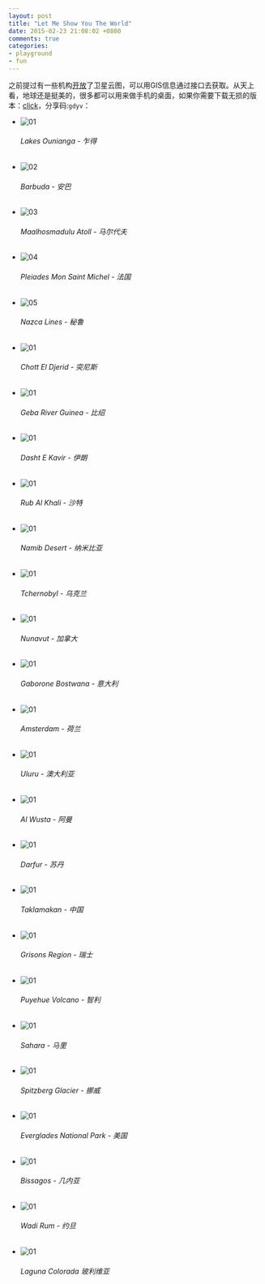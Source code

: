 ```yaml
---
layout: post
title: "Let Me Show You The World"
date: 2015-02-23 21:08:02 +0800
comments: true
categories:
- playground
- fun
---
```


之前提过有一些机构[开放](http://www.ppgis.net/imagery.htm)了卫星云图，可以用GIS信息通过接口去获取。从天上看，地球还是挺美的，很多都可以用来做手机的桌面，如果你需要下载无损的版本：[click](http://pan.baidu.com/s/1sjuiOqx)，分享码:`gdyv`：

<link rel="stylesheet" type="text/css" href="/downloads/static/css/elasticstack_slider.css" />

<div class="slider-container">
    <ul id="elasticstack" class="elasticstack">
        <li><img src="/downloads/images/2015_02/satellite_images/r19961_39_2013.jpg" alt="01"/><h6>Lakes Ounianga - 乍得</h6></li>
        <li><img src="/downloads/images/2015_02/satellite_images/r1460_39_2006.jpg" alt="02"/><h6>Barbuda - 安巴</h6></li>
        <li><img src="/downloads/images/2015_02/satellite_images/r1585_39_2000.jpg" alt="03"/><h6>Maalhosmadulu Atoll - 马尔代夫</h6></li>
        <li><img src="/downloads/images/2015_02/satellite_images/r4937_39_2012.jpg" alt="04"/><h6>Pleiades Mon Saint Michel - 法国</h6></li>
        <li><img src="/downloads/images/2015_02/satellite_images/r870_39_2002.jpg" alt="05"/><h6>Nazca Lines - 秘鲁</h6></li>
        <li><img src="/downloads/images/2015_02/satellite_images/r950_39_2005.jpg" alt="01"/><h6>Chott El Djerid - 突尼斯</h6></li>
        <li><img src="/downloads/images/2015_02/satellite_images/r1315_39_2002.jpg" alt="01"/><h6>Geba River Guinea - 比绍</h6></li>
        <li><img src="/downloads/images/2015_02/satellite_images/r1385_39_2006.jpg" alt="01"/><h6>Dasht E Kavir - 伊朗</h6></li>
        <li><img src="/downloads/images/2015_02/satellite_images/r1570_39_1995.jpg" alt="01"/><h6>Rub Al Khali - 沙特</h6></li>
        <li><img src="/downloads/images/2015_02/satellite_images/r1560_39_2000.jpg" alt="01"/><h6>Namib Desert - 纳米比亚</h6></li>
        <li><img src="/downloads/images/2015_02/satellite_images/r1650_39_1986.jpg" alt="01"/><h6>Tchernobyl - 乌克兰</h6></li>
        <li><img src="/downloads/images/2015_02/satellite_images/r1675_39_2007.jpg" alt="01"/><h6>Nunavut - 加拿大</h6></li>
        <li><img src="/downloads/images/2015_02/satellite_images/r16692_39_2012.jpg" alt="01"/><h6>Gaborone Bostwana - 意大利</h6></li>
        <li><img src="/downloads/images/2015_02/satellite_images/r495_39_2002.jpg" alt="01"/><h6>Amsterdam - 荷兰</h6></li>
        <li><img src="/downloads/images/2015_02/satellite_images/r16680_39_2012.jpg" alt="01"/><h6>Uluru - 澳大利亚</h6></li>
        <li><img src="/downloads/images/2015_02/satellite_images/r1140_39_2007.jpg" alt="01"/><h6>Al Wusta - 阿曼</h6></li>
        <li><img src="/downloads/images/2015_02/satellite_images/r1080_39_2006.jpg" alt="01"/><h6>Darfur - 苏丹</h6></li>
        <li><img src="/downloads/images/2015_02/satellite_images/r920_39_2004.jpg" alt="01"/><h6>Taklamakan - 中国</h6></li>
        <li><img src="/downloads/images/2015_02/satellite_images/r1580_39_2004.jpg" alt="01"/><h6>Grisons Region - 瑞士</h6></li>
        <li><img src="/downloads/images/2015_02/satellite_images/r1660_39_2011.jpg" alt="01"/><h6>Puyehue Volcano - 智利</h6></li>
        <li><img src="/downloads/images/2015_02/satellite_images/r1530_39_1999.jpg" alt="01"/><h6>Sahara - 马里</h6></li>
        <li><img src="/downloads/images/2015_02/satellite_images/r34229_39_2013.jpg" alt="01"/><h6>Spitzberg Glacier - 挪威</h6></li>
        <li><img src="/downloads/images/2015_02/satellite_images/r825_39_2006.jpg" alt="01"/><h6>Everglades National Park - 美国</h6></li>
        <li><img src="/downloads/images/2015_02/satellite_images/r20048_39_2013.jpg" alt="01"/><h6>Bissagos - 几内亚</h6></li>
        <li><img src="/downloads/images/2015_02/satellite_images/r1400_39_2003.jpg" alt="01"/><h6>Wadi Rum - 约旦</h6></li>
        <li><img src="/downloads/images/2015_02/satellite_images/r1270_39_2004.jpg" alt="01"/><h6>Laguna Colorada 玻利维亚</h6></li>
    </ul>
</div><!-- /container -->

<script src="/downloads/static/js/draggabilly.pkgd.min.js"></script>
<script src="/downloads/static/js/elastiStack.js"></script>
<script>
    new ElastiStack( document.getElementById( 'elasticstack' ) );
</script>


